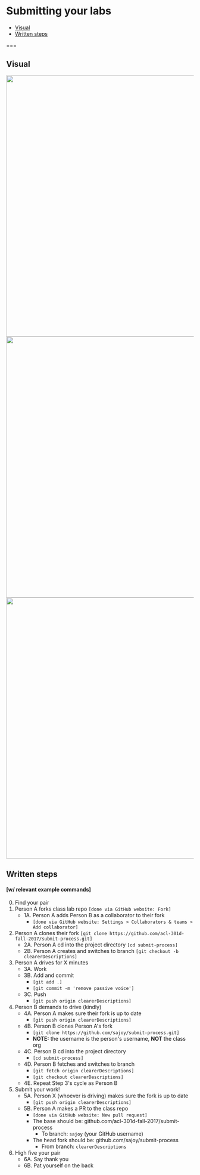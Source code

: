 # Submitting your labs

- [Visual](#Visual)
- [Written steps](#Written-steps)

===

<!-- Lorem Ipsum is simply dummy text of the printing and typesetting industry. Lorem Ipsum has been the industry's standard dummy text ever since the 1500s, when an unknown printer took a galley of type and scrambled it to make a type specimen book. It has survived not only five centuries, but also the leap into electronic typesetting, remaining essentially unchanged. It was popularised in the 1960s with the release of Letraset sheets containing Lorem Ipsum passages, and more recently with desktop publishing software like Aldus PageMaker including versions of Lorem Ipsum. -->

## Visual
<img src="steps1-2.jpg" width="700px">
<br>
<img src="steps3-4.jpg" width="700px">
<br>
<img src="steps5-6.jpg" width="700px">

## Written steps
#### [w/ relevant example commands]

0. Find your pair
1. Person A forks class lab repo `[done via GitHub website: Fork]`
    * 1A. Person A adds Person B as a collaborator to their fork
        *  `[done via GitHub website: Settings > Collaborators & teams > Add collaborator]`
2. Person A clones their fork  `[git clone https://github.com/acl-301d-fall-2017/submit-process.git]`
    * 2A. Person A cd into the project directory `[cd submit-process]`
    * 2B. Person A creates and switches to branch `[git checkout -b clearerDescriptions]`
3. Person A drives for X minutes
    * 3A. Work
    * 3B. Add and commit
        * `[git add .]`
        * `[git commit -m 'remove passive voice']`
    * 3C. Push
        * `[git push origin clearerDescriptions]`
4. Person B demands to drive (kindly)
    * 4A. Person A makes sure their fork is up to date
        * `[git push origin clearerDescriptions]`
    * 4B. Person B clones Person A's fork
        * `[git clone https://github.com/sajoy/submit-process.git]`
        * **NOTE:** the username is the person's username, **NOT** the class org
    * 4C. Person B cd into the project directory
        * `[cd submit-process]`
    * 4D. Person B fetches and switches to branch
        *  `[git fetch origin clearerDescriptions]`
        *  `[git checkout clearerDescriptions]`
    * 4E. Repeat Step 3's cycle as Person B
5. Submit your work!
    * 5A. Person X (whoever is driving) makes sure the fork is up to date
        * `[git push origin clearerDescriptions]`
    * 5B. Person A makes a PR to the class repo
        * `[done via GitHub website: New pull request]`
        * The base should be: github.com/acl-301d-fall-2017/submit-process
            * To branch: `sajoy` (your GitHub username)
        * The head fork should be: github.com/sajoy/submit-process
            * From branch: `clearerDescriptions`
6. High five your pair
    * 6A. Say thank you
    * 6B. Pat yourself on the back